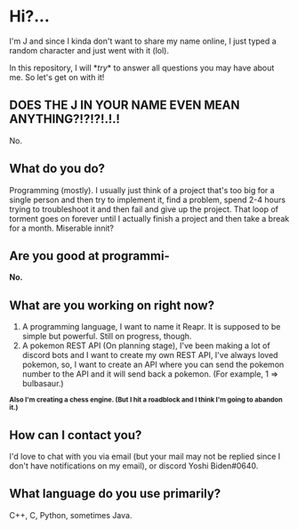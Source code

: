 # Hi?...
I'm J and since I kinda don't want to share my name online, I just typed a random character and just went with it (lol).

In this repository, I will \**try*\* to answer all questions you may have about me. So let's get on with it!

## **DOES THE J IN YOUR NAME EVEN MEAN ANYTHING?!?!?!.!.!**
No.

## What do you do?
Programming (mostly). I usually just think of a project that's too big for a single person and then try to implement it, find a problem, spend 2-4 hours trying to troubleshoot it and then fail and give up the project. That loop of torment goes on forever until I actually finish a project and then take a break for a month. Miserable innit?

## Are you good at programmi-
**No.**

## What are you working on right now?
1. A programming language, I want to name it Reapr. It is supposed to be simple but powerful. Still on progress, though. 
2. A pokemon REST API (On planning stage), I've been making a lot of discord bots and I want to create my own REST API, I've always loved pokemon, so, I want to create an API where you can send the pokemon number to the API and it will send back a pokemon. (For example, 1 => bulbasaur.)

<sub>**Also I'm creating a chess engine. (But I hit a roadblock and I think I'm going to abandon it.)**</sub>

## How can I contact you?
I'd love to chat with you via email (but your mail may not be replied since I don\'t have notifications on my email), or discord Yoshi Biden#0640.

## What language do you use primarily?
C++, C, Python, sometimes Java.
